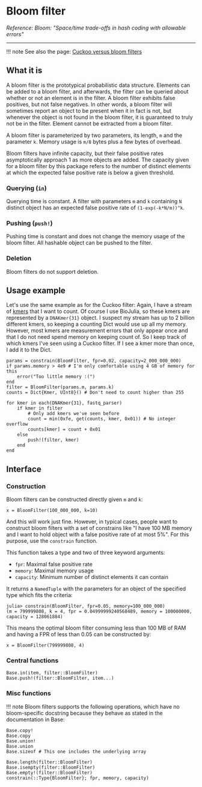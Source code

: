 # Bloom filter
_Reference: Bloom: "Space/time trade-offs in hash coding with allowable errors"_

---

!!! note
    See also the page: [Cuckoo versus bloom filters](@ref)

## What it is

A bloom filter is the prototypical probabilistic data structure. Elements can be added to a bloom filter, and afterwards, the filter can be queried about whether or not an element is in the filter. A bloom filter exhibits false positives, but not false negatives. In other words, a bloom filter will sometimes report an object to be present when it in fact is not, but whenever the object is not found in the bloom filter, it is guaranteed to truly not be in the filter. Element cannot be extracted from a bloom filter.

A bloom filter is parameterized by two parameters, its length, `m` and the parameter `k`. Memory usage is `m/8` bytes plus a few bytes of overhead.

Bloom filters have infinite capacity, but their false positive rates asymptotically approach 1 as more objects are added. The capacity given for a bloom filter by this package refers to the number of distinct elements at which the expected false positive rate is below a given threshold.

### Querying (`in`)

Querying time is constant. A filter with parameters `m` and `k` containing `N` distinct object has an expected false positive rate of `(1-exp(-k*N/m))^k`.

### Pushing (`push!`)

Pushing time is constant and does not change the memory usage of the bloom filter. All hashable object can be pushed to the filter.

### Deletion

Bloom filters do not support deletion.

## Usage example

Let's use the same example as for the Cuckoo filter:
Again, I have a stream of [kmers](https://en.wikipedia.org/wiki/K-mer) that I want to count. Of course I use BioJulia, so these kmers are represented by a `DNAKmer{31}` object. I suspect my stream has up to 2 billion different kmers, so keeping a counting Dict would use up all my memory. However, most kmers are measurement errors that only appear once and that I do not need spend memory on keeping count of. So I keep track of which kmers I've seen using a Cuckoo filter. If I see a kmer more than once, I add it to the Dict.

```
params = constrain(BloomFilter, fpr=0.02, capacity=2_000_000_000)
if params.memory > 4e9 # I'm only comfortable using 4 GB of memory for this
    error("Too little memory :(")
end
filter = BloomFilter(params.m, params.k)
counts = Dict{Kmer, UInt8}() # Don't need to count higher than 255

for kmer in each(DNAKmer{31}, fastq_parser)
    if kmer in filter
        # Only add kmers we've seen before
        count = min(0xfe, get(counts, kmer, 0x01)) # No integer overflow
        counts[kmer] = count + 0x01
    else
        push!(filter, kmer)
    end
end
```

## Interface

### Construction

Bloom filters can be constructed directly given `m` and `k`:

`x = BloomFilter(100_000_000, k=10)`

And this will work just fine. However, in typical cases, people want to construct bloom filters with a set of constrains like "I have 100 MB memory and I want to hold object with a false positive rate of at most 5%". For this purpose, use the `constrain` function.

This function takes a type and two of three keyword arguments:
- `fpr`: Maximal false positive rate
- `memory`: Maximal memory usage
- `capacity`: Minimum number of distinct elements it can contain

It returns a `NamedTuple` with the parameters for an object of the specified type which fits the criteria:

```
julia> constrain(BloomFilter, fpr=0.05, memory=100_000_000)
(m = 799999808, k = 4, fpr = 0.04999999240568489, memory = 100000000, capacity = 128061884)
```

This means the optimal bloom filter consuming less than 100 MB of RAM and having a FPR of less than 0.05 can be constructed by:

`x = BloomFilter(799999808, 4)`

### Central functions

```@docs
Base.in(item, filter::BloomFilter)
Base.push!(filter::BloomFilter, item...)
```

### Misc functions

!!! note
    Bloom filters supports the following operations, which have no bloom-specific docstring because they behave as stated in the documentation in Base:

```
Base.copy!
Base.copy
Base.union!
Base.union
Base.sizeof # This one includes the underlying array
```

```@docs
Base.length(filter::BloomFilter)
Base.isempty(filter::BloomFilter)
Base.empty!(filter::BloomFilter)
constrain(::Type{BloomFilter}; fpr, memory, capacity)
```
